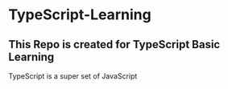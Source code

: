 # TypeScript-Learning
## This Repo is created for TypeScript Basic Learning
TypeScript is a super set of JavaScript
